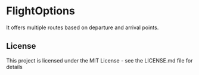 # FlightOptions
It offers multiple routes based on departure and arrival points.

## License
This project is licensed under the MIT License - see the LICENSE.md file for details
